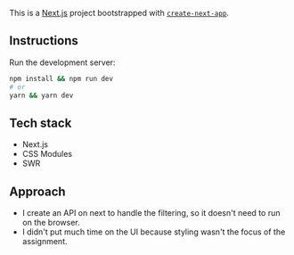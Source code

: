 This is a [Next.js](https://nextjs.org/) project bootstrapped with [`create-next-app`](https://github.com/vercel/next.js/tree/canary/packages/create-next-app).

## Instructions

Run the development server:

```bash
npm install && npm run dev
# or
yarn && yarn dev
```

## Tech stack

- Next.js
- CSS Modules
- SWR

## Approach

- I create an API on next to handle the filtering, so it doesn't need to run on the browser.
- I didn't put much time on the UI because styling wasn't the focus of the assignment.
